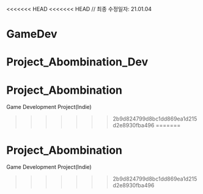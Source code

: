<<<<<<< HEAD
<<<<<<< HEAD
// 최종 수정일자: 21.01.04

# GameDev
Project_Abombination_Dev
=======
# Project_Abombination
Game Development Project(Indie)
>>>>>>> 2b9d824799d8bc1dd869ea1d215d2e8930fba496
=======
# Project_Abombination
Game Development Project(Indie)
>>>>>>> 2b9d824799d8bc1dd869ea1d215d2e8930fba496
